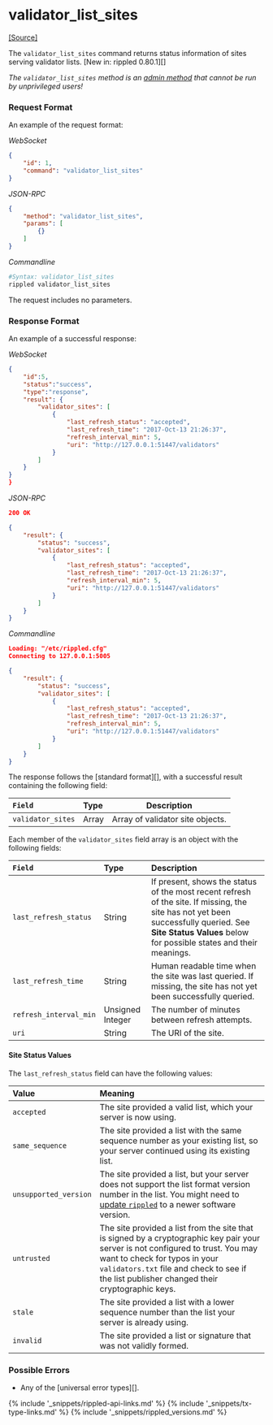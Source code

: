 # validator_list_sites
[[Source]](https://github.com/ripple/rippled/blob/master/src/ripple/rpc/handlers/ValidatorListSites.cpp "Source")

The `validator_list_sites` command returns status information of sites serving validator lists. [New in: rippled 0.80.1][]

*The `validator_list_sites` method is an [admin method](admin-rippled-methods.html) that cannot be run by unprivileged users!*

### Request Format
An example of the request format:

<!-- MULTICODE_BLOCK_START -->

*WebSocket*

```json
{
    "id": 1,
    "command": "validator_list_sites"
}
```

*JSON-RPC*

```json
{
    "method": "validator_list_sites",
    "params": [
        {}
    ]
}
```

*Commandline*

```sh
#Syntax: validator_list_sites
rippled validator_list_sites
```

<!-- MULTICODE_BLOCK_END -->

The request includes no parameters.

### Response Format

An example of a successful response:

<!-- MULTICODE_BLOCK_START -->

*WebSocket*

```json
{
    "id":5,
    "status":"success",
    "type":"response",
    "result": {
        "validator_sites": [
            {
                "last_refresh_status": "accepted",
                "last_refresh_time": "2017-Oct-13 21:26:37",
                "refresh_interval_min": 5,
                "uri": "http://127.0.0.1:51447/validators"
            }
        ]
    }
}
}
```

*JSON-RPC*

```json
200 OK

{
    "result": {
        "status": "success",
        "validator_sites": [
            {
                "last_refresh_status": "accepted",
                "last_refresh_time": "2017-Oct-13 21:26:37",
                "refresh_interval_min": 5,
                "uri": "http://127.0.0.1:51447/validators"
            }
        ]
    }
}
```

*Commandline*

```json
Loading: "/etc/rippled.cfg"
Connecting to 127.0.0.1:5005

{
    "result": {
        "status": "success",
        "validator_sites": [
            {
                "last_refresh_status": "accepted",
                "last_refresh_time": "2017-Oct-13 21:26:37",
                "refresh_interval_min": 5,
                "uri": "http://127.0.0.1:51447/validators"
            }
        ]
    }
}
```

<!-- MULTICODE_BLOCK_END -->

The response follows the [standard format][], with a successful result containing the following field:

| `Field`           | Type  | Description                      |
|:------------------|:------|----------------------------------|
| `validator_sites` | Array | Array of validator site objects. |

Each member of the `validator_sites` field array is an object with the following fields:

| `Field`                | Type             | Description                     |
|:-----------------------|:-----------------|:--------------------------------|
| `last_refresh_status`  | String           | If present, shows the status of the most recent refresh of the site. If missing, the site has not yet been successfully queried. See **Site Status Values** below for possible states and their meanings. |
| `last_refresh_time`    | String           | Human readable time when the site was last queried. If missing, the site has not yet been successfully queried. |
| `refresh_interval_min` | Unsigned Integer | The number of minutes between refresh attempts. |
| `uri`                  | String           | The URI of the site. |

#### Site Status Values

The `last_refresh_status` field can have the following values:

| Value                 | Meaning                                              |
|:----------------------|:-----------------------------------------------------|
| `accepted`            | The site provided a valid list, which your server is now using. |
| `same_sequence`       | The site provided a list with the same sequence number as your existing list, so your server continued using its existing list. |
| `unsupported_version` | The site provided a list, but your server does not support the list format version number in the list. You might need to [update `rippled`](install-rippled.html) to a newer software version. |
| `untrusted`           | The site provided a list from the site that is signed by a cryptographic key pair your server is not configured to trust. You may want to check for typos in your `validators.txt` file and check to see if the list publisher changed their cryptographic keys. |
| `stale`               | The site provided a list with a lower sequence number than the list your server is already using. |
| `invalid`             | The site provided a list or signature that was not validly formed. |

### Possible Errors

* Any of the [universal error types][].

<!--{# common link defs #}-->
{% include '_snippets/rippled-api-links.md' %}
{% include '_snippets/tx-type-links.md' %}
{% include '_snippets/rippled_versions.md' %}
